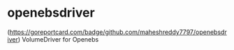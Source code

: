 # openebsdriver
(https://goreportcard.com/badge/github.com/maheshreddy7797/openebsdriver)
VolumeDriver for Openebs
